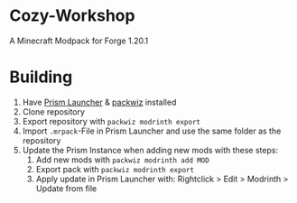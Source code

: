 # Cozy-Workshop

 A Minecraft Modpack for Forge 1.20.1


# Building

1. Have [Prism Launcher](https://prismlauncher.org/) & [packwiz](https://packwiz.infra.link/) installed
2. Clone repository
3. Export repository with `packwiz modrinth export`
4. Import `.mrpack`-File in Prism Launcher and use the same folder as the repository
5. Update the Prism Instance when adding new mods with these steps: 
    1. Add new mods with `packwiz modrinth add MOD`
    2. Export pack with `packwiz modrinth export` 
    3. Apply update in Prism Launcher with: Rightclick > Edit > Modrinth > Update from file

